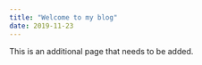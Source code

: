 ```yaml
---
title: "Welcome to my blog"
date: 2019-11-23
---
```


This is an additional page that needs to be added. 


